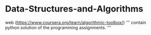 # Data-Structures-and-Algorithms　


web (https://www.coursera.org/learn/algorithmic-toolbox/)
'''
contain python solution of the programming assignments.
'''
